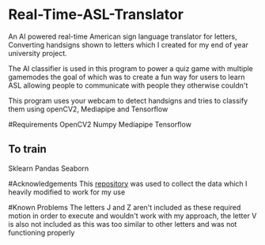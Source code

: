 # Real-Time-ASL-Translator
An AI powered real-time American sign language translator for letters, Converting handsigns shown to letters which I created for my end of year university project.

The AI classifier is used in this program to power a quiz game with multiple gamemodes the goal of which was to create a fun way for users to learn ASL allowing people to communicate with people they otherwise couldn't

This program uses your webcam to detect handsigns and tries to classify them using openCV2, Mediapipe and Tensorflow 

#Requirements
OpenCV2
Numpy
Mediapipe
Tensorflow
## To train
Sklearn
Pandas
Seaborn

#Acknowledgements
This [repository](https://link-url-here.org) was used to collect the data which I heavily modified to work for my use

#Known Problems
The letters J and Z aren't included as these required motion in order to execute and wouldn't work with my approach, the letter V is also not included as this was too similar to other letters and was not functioning properly
